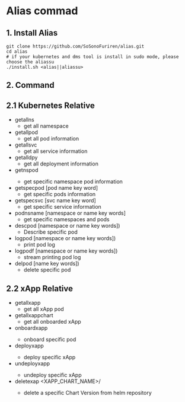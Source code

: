 # Alias commad
## 1. Install Alias
```
git clone https://github.com/SoSonoFuriren/alias.git
cd alias
# if your kubernetes and dms tool is install in sudo mode, please choose the aliassu
./install.sh <alias||aliassu>
```
## 2. Command
## 2.1 Kubernetes Relative
- getallns
    - get all namespace
- getallpod
    - get all pod information
- getallsvc
    - get all service information
- getalldpy
    - get all deployment information
- getnspod <namespace>
    - get specific namespace pod information
- getspecpod [pod name key word]
    - get specific pods information
- getspecsvc [svc name key word]
    - get specific service information
- podnsname [namespace or name key words]
    - get specific namespaces and pods
- descpod [namespace or name key words])
    - Describe specific pod
- logpod [namespace or name key words])
    - print pod log
- logpodf [namespace or name key words])
    - stream printing pod log
- delpod [name key words])
    - delete specific pod

## 2.2 xApp Relative
- getallxapp
    - get all xApp pod
- getallxappchart
    - get all onboarded xApp
- onboardxapp <config file> <Schema file>
    - onboard specific pod
- deployxapp <xApp name> <version> <xApp namespace>
    - deploy specific xApp
- undeployxapp <xApp name> <xApp namespace>
    - undeploy specific xApp
- deletexap <XAPP_CHART_NAME>/<VERSION>
    - delete a specific Chart Version from helm repository